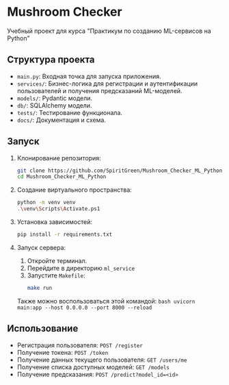 # Mushroom Checker

  Учебный проект для курса "Практикум по созданию ML-сервисов на Python"

  ## Структура проекта

  - `main.py`: Входная точка для запуска приложения.
  - `services/`: Бизнес-логика для регистрации и аутентификации пользователей и получения предсказаний ML-моделей.
  - `models/`: Pydantic модели.
  - `db/`: SQLAlchemy модели.
  - `tests/`: Тестирование функционала.
  - `docs/`: Документация и схема.

  ## Запуск

  1. Клонирование репозитория:
     ```bash
     git clone https://github.com/SpiritGreen/Mushroom_Checker_ML_Python.git
     cd Mushroom_Checker_ML_Python
     ```

  2. Создание виртуального пространства:
     ```bash
     python -m venv venv
     .\venv\Scripts\Activate.ps1
     ```

  3. Установка зависимостей:
     ```bash
     pip install -r requirements.txt
     ```

  4. Запуск сервера:
      1. Откройте терминал.
      2. Перейдите в директорию `ml_service`
      3. Запустите `Makefile`:
         ```bash
         make run
         ```
      
      Также можно воспользоваться этой командой:
         ```bash
         uvicorn main:app --host 0.0.0.0 --port 8000 --reload
         ```

  ## Использование

  - Регистрация пользователя: `POST /register`
  - Получение токена: `POST /token`
  - Получение данных текущего пользователя: `GET /users/me`
  - Получение списка доступных моделей: `GET /models`
  - Получение предсказания: `POST /predict?model_id=<id>`
